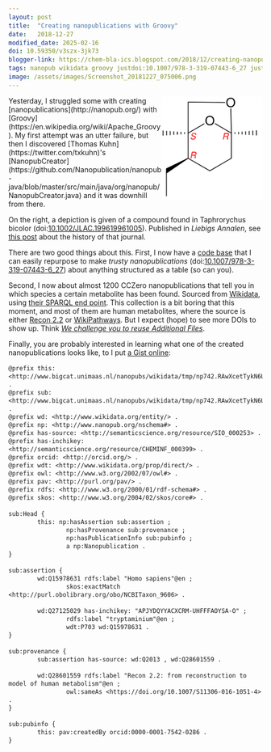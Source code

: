 ```yaml
---
layout: post
title:  "Creating nanopublications with Groovy"
date:   2018-12-27
modified_date: 2025-02-16
doi: 10.59350/v3szx-3jk73
blogger-link: https://chem-bla-ics.blogspot.com/2018/12/creating-nanopublications-with-groovy.html
tags: nanopub wikidata groovy justdoi:10.1007/978-3-319-07443-6_27 justdoi:10.1002/JLAC.199619961005
image: /assets/images/Screenshot_20181227_075006.png
---
```


<img style="float: right" width="200" src="/assets/images/Screenshot_20181227_075006.png" />
Yesterday, I struggled some with creating [nanopublications](http://nanopub.org/) with [Groovy](https://en.wikipedia.org/wiki/Apache_Groovy).
My first attempt was an utter failure, but then I discovered [Thomas Kuhn](https://twitter.com/txkuhn)'s
[NanopubCreator](https://github.com/Nanopublication/nanopub-java/blob/master/src/main/java/org/nanopub/NanopubCreator.java)
and it was downhill from there.

On the right, a depiction is given of a compound found in Taphrorychus bicolor (doi:[10.1002/JLAC.199619961005](https://doi.org/10.1002/JLAC.199619961005)).
Published in *Liebigs Annalen*, see [this post](https://chem-bla-ics.blogspot.com/2018/12/from-annalen-der-pharmacie-to-european.html)
about the history of that journal.

There are two good things about this. First, I now have a [code base](https://github.com/egonw/wikidataNanopublications)
that I can easily repurpose to make *trusty nanopublications* (doi:[10.1007/978-3-319-07443-6_27](10.1007/978-3-319-07443-6_27))
about anything structured as a table (so can you).

Second, I now about almost 1200 CCZero nanopublications that tell you in which species a certain metabolite
has been found. Sourced from [Wikidata](https://wikidata.org/), using [their SPARQL end point](https://query.wikidata.org/).
This collection is a bit boring that this moment, and most of them are human metabolites, where the source is either
[Recon 2.2](https://tools.wmflabs.org/scholia/work/Q28601559) or [WikiPathways](https://wikipathways.org/).
But I expect (hope) to see more DOIs to show up. Think
*[We challenge you to reuse Additional Files](https://blogs.biomedcentral.com/bmcblog/2018/11/01/challenge-reuse-additional-files-supplementary-information/)*.

Finally, you are probably interested in learning what one of the created nanopublications looks like, to I put
[a Gist online](https://gist.github.com/egonw/5fb0994cac6f9e851f3857cd306f0890):

```trig
@prefix this: <http://www.bigcat.unimaas.nl/nanopubs/wikidata/tmp/np742.RAwXcetTykN6UPVzBOyatKm30mbT6endXfDrxnarRysL0> .
@prefix sub: <http://www.bigcat.unimaas.nl/nanopubs/wikidata/tmp/np742.RAwXcetTykN6UPVzBOyatKm30mbT6endXfDrxnarRysL0#> .
@prefix wd: <http://www.wikidata.org/entity/> .
@prefix np: <http://www.nanopub.org/nschema#> .
@prefix has-source: <http://semanticscience.org/resource/SIO_000253> .
@prefix has-inchikey: <http://semanticscience.org/resource/CHEMINF_000399> .
@prefix orcid: <http://orcid.org/> .
@prefix wdt: <http://www.wikidata.org/prop/direct/> .
@prefix owl: <http://www.w3.org/2002/07/owl#> .
@prefix pav: <http://purl.org/pav/> .
@prefix rdfs: <http://www.w3.org/2000/01/rdf-schema#> .
@prefix skos: <http://www.w3.org/2004/02/skos/core#> .

sub:Head {
        this: np:hasAssertion sub:assertion ;
                np:hasProvenance sub:provenance ;
                np:hasPublicationInfo sub:pubinfo ;
                a np:Nanopublication .
}

sub:assertion {
        wd:Q15978631 rdfs:label "Homo sapiens"@en ;
                skos:exactMatch <http://purl.obolibrary.org/obo/NCBITaxon_9606> .

        wd:Q27125029 has-inchikey: "APJYDQYYACXCRM-UHFFFAOYSA-O" ;
                rdfs:label "tryptaminium"@en ;
                wdt:P703 wd:Q15978631 .
}

sub:provenance {
        sub:assertion has-source: wd:Q2013 , wd:Q28601559 .

        wd:Q28601559 rdfs:label "Recon 2.2: from reconstruction to model of human metabolism"@en ;
                owl:sameAs <https://doi.org/10.1007/S11306-016-1051-4> .
}

sub:pubinfo {
        this: pav:createdBy orcid:0000-0001-7542-0286 .
}
```
